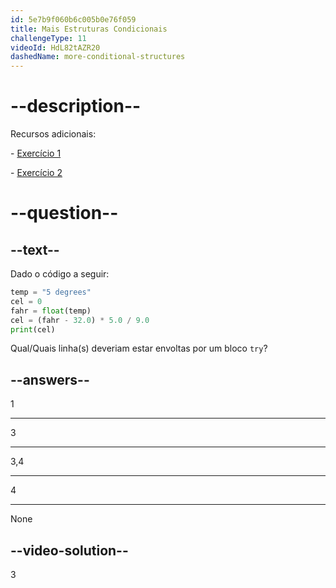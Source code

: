 ```yaml
---
id: 5e7b9f060b6c005b0e76f059
title: Mais Estruturas Condicionais
challengeType: 11
videoId: HdL82tAZR20
dashedName: more-conditional-structures
---
```


# --description--

Recursos adicionais:

\- [Exercício 1](https://www.youtube.com/watch?v=crLerB4ZxMI)

\- [Exercício 2](https://www.youtube.com/watch?v=KJN3-7HH6yk)

# --question--

## --text--

Dado o código a seguir:

```python
temp = "5 degrees"
cel = 0
fahr = float(temp)
cel = (fahr - 32.0) * 5.0 / 9.0
print(cel)
```

Qual/Quais linha(s) deveriam estar envoltas por um bloco `try`?

## --answers--

1

---

3

---

3,4

---

4

---

None

## --video-solution--

3

